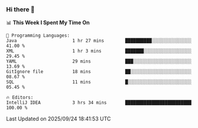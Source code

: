 ### Hi there 👋

<!--
**asdf12303116/asdf12303116** is a ✨ _special_ ✨ repository because its `README.md` (this file) appears on your GitHub profile.

Here are some ideas to get you started:

- 🔭 I’m currently working on ...
- 🌱 I’m currently learning ...
- 👯 I’m looking to collaborate on ...
- 🤔 I’m looking for help with ...
- 💬 Ask me about ...
- 📫 How to reach me: ...
- 😄 Pronouns: ...
- ⚡ Fun fact: ...
-->

<!--START_SECTION:waka-->
📊 **This Week I Spent My Time On** 

```text
💬 Programming Languages: 
Java                     1 hr 27 mins        ██████████░░░░░░░░░░░░░░░   41.00 % 
XML                      1 hr 3 mins         ███████░░░░░░░░░░░░░░░░░░   29.45 % 
YAML                     29 mins             ███░░░░░░░░░░░░░░░░░░░░░░   13.69 % 
GitIgnore file           18 mins             ██░░░░░░░░░░░░░░░░░░░░░░░   08.67 % 
SQL                      11 mins             █░░░░░░░░░░░░░░░░░░░░░░░░   05.45 % 

🔥 Editors: 
IntelliJ IDEA            3 hrs 34 mins       █████████████████████████   100.00 % 
```


 Last Updated on 2025/09/24 18:41:53 UTC
<!--END_SECTION:waka-->
